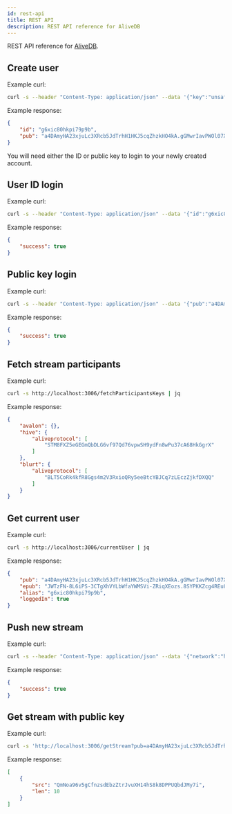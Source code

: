 ```yaml
---
id: rest-api
title: REST API
description: REST API reference for AliveDB
---
```


REST API reference for [AliveDB](/docs/alivedb).

## Create user

Example curl:
```bash
curl -s --header "Content-Type: application/json" --data '{"key":"unsafePassword"}' http://localhost:3006/createUser | jq
```

Example response:
```json
{
    "id": "g6xic80hkpi79p9b",
    "pub": "a4DAmyHA23xjuLc3XRcb5JdTrhH1HKJ5cqZhzkHO4kA.gGMwrIavPWOl07XVyQnGpGuNZAe3UbDC4bWvaulbsaA"
}
```

You will need either the ID or public key to login to your newly created account.

## User ID login

Example curl:
```bash
curl -s --header "Content-Type: application/json" --data '{"id":"g6xic80hkpi79p9b","key":"unsafePassword"}' http://localhost:3006/loginUser | jq
```

Example response:
```json
{
    "success": true
}
```

## Public key login

Example curl:
```bash
curl -s --header "Content-Type: application/json" --data '{"pub":"a4DAmyHA23xjuLc3XRcb5JdTrhH1HKJ5cqZhzkHO4kA.gGMwrIavPWOl07XVyQnGpGuNZAe3UbDC4bWvaulbsaA","key":"unsafePassword"}' http://localhost:3006/loginUser | jq
```

Example response:
```json
{
    "success": true
}
```

## Fetch stream participants

Example curl:
```bash
curl -s http://localhost:3006/fetchParticipantsKeys | jq
```

Example response:
```json
{
    "avalon": {},
    "hive": {
        "aliveprotocol": [
            "STM8FXZ5eGEGmQbDLG6vf97Qd76vpwSH9ydFn8wPu37cA68HkGgrX"
        ]
    },
    "blurt": {
        "aliveprotocol": [
            "BLT5CoRk4kfR8Ggs4m2V3RxioQRy5eeBtcYBJCq7zLEczZjkfDXQQ"
        ]
    }
}
```

## Get current user

Example curl:
```bash
curl -s http://localhost:3006/currentUser | jq
```

Example response:
```json
{
    "pub": "a4DAmyHA23xjuLc3XRcb5JdTrhH1HKJ5cqZhzkHO4kA.gGMwrIavPWOl07XVyQnGpGuNZAe3UbDC4bWvaulbsaA",
    "epub": "JWTzFN-8L6iPS-3CTgXhVYLbWfaYWMSVi-ZRiqXEozs.8SYPKKZcg4REu87ElMWPZ3OGNoQCOFju1q9YgCzQgnA",
    "alias": "g6xic80hkpi79p9b",
    "loggedIn": true
}
```

## Push new stream

Example curl:
```bash
curl -s --header "Content-Type: application/json" --data '{"network":"hive","streamer":"techcoderx","link":"stream1","stream":{"src":"QmNoa96v5gCfnzsdEbzZtrJvuXH14hS8k8DPPUQbdJMy7i","len":10}}' http://localhost:3006/pushStream | jq
```

Example response:
```json
{
    "success": true
}
```

## Get stream with public key

Example curl:
```bash
curl -s 'http://localhost:3006/getStream?pub=a4DAmyHA23xjuLc3XRcb5JdTrhH1HKJ5cqZhzkHO4kA.gGMwrIavPWOl07XVyQnGpGuNZAe3UbDC4bWvaulbsaA&network=hive&streamer=techcoderx&link=stream1&ts=189394384393' | jq
```

Example response:
```json
[
    {
        "src": "QmNoa96v5gCfnzsdEbzZtrJvuXH14hS8k8DPPUQbdJMy7i",
        "len": 10
    }
]
```